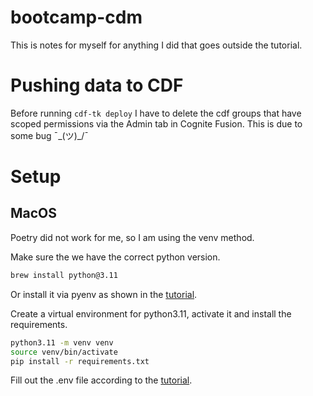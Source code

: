 # bootcamp-cdm
This is notes for myself for anything I did that goes outside the tutorial.

# Pushing data to CDF
Before running `cdf-tk deploy` I have to delete the cdf groups that have scoped
permissions via the Admin tab in Cognite Fusion.
This is due to some bug ¯\_(ツ)_/¯

# Setup

## MacOS
Poetry did not work for me, so I am using the venv method.

Make sure the we have the correct python version.
```zsh
brew install python@3.11
```
Or install it via pyenv as shown in the
[tutorial](https://docs.cdf-bootcamp.cogniteapp.com/content/data_foundation/setup_the_cdf_toolkit/#install-cdf-toolkit).

Create a virtual environment for python3.11, activate it and install the requirements.
```zsh
python3.11 -m venv venv
source venv/bin/activate
pip install -r requirements.txt
```

Fill out the .env file according to the
[tutorial](https://docs.cdf-bootcamp.cogniteapp.com/content/data_foundation/cdf_toolkit_modules/#configure-test-environment-configuration-file).
